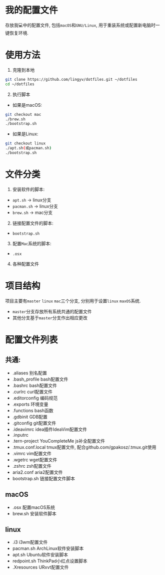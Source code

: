 # 我的配置文件
存放我💻中的配置文件, 包括`macOS`和`GNU/Linux`, 用于重装系统或配置新电脑时一键恢复环境.

# 使用方法
1. 克隆到本地
```bash
git clone https://github.com/lingyv/dotfiles.git ~/dotfiles
cd ~/dotfiles
```
2. 执行脚本
- 如果是macOS:

```bash
git checkout mac
./brew.sh
./bootstrap.sh
```

- 如果是Linux:

```bash
git checkout linux
./apt.sh(或pacman.sh)
./bootstrap.sh
```

# 文件分类
1. 安装软件的脚本:
- `apt.sh` -> linux分支
- `pacman.sh` -> linux分支
- `brew.sh` -> mac分支

2. 链接配置文件的脚本:
- `bootstrap.sh`

3. 配置`Mac`系统的脚本:
- `.osx`

4. 各种配置文件

# 项目结构
项目主要有`master` `linux` `mac`三个分支, 分别用于设置`linux` `maxOS`系统.
- `master`分支存放所有系统共通的配置文件
- 其他分支基于`master`分支作出相应更改

# 配置文件列表
## 共通:
- .aliases 别名配置
- .bash_profile bash配置文件
- .bashrc bash配置文件
- .curlrc curl配置文件
- .editorconfig 编码规范
- .exports 环境变量
- .functions bash函数
- .gdbinit GDB配置
- .gitconfig git配置文件
- .ideavimrc idea插件IdeaVim配置文件
- .inputrc
- .tern-project YouCompleteMe js补全配置文件
- .tmux.conf.local tmux配置文件, 配合github.com/gpakosz/.tmux.git使用
- .vimrc vim配置文件
- .wgetrc wget配置文件
- .zshrc zsh配置文件
- aria2.conf aria2配置文件
- bootstrap.sh 链接配置文件脚本

## macOS
- .osx 配置macOS系统
- brew.sh 安装软件脚本

## linux
- .i3 i3wm配置文件
- pacman.sh ArchLinux软件安装脚本
- apt.sh Ubuntu软件安装脚本
- redpoint.sh ThinkPad小红点设置脚本
- .Xresources URxvt配置文件
